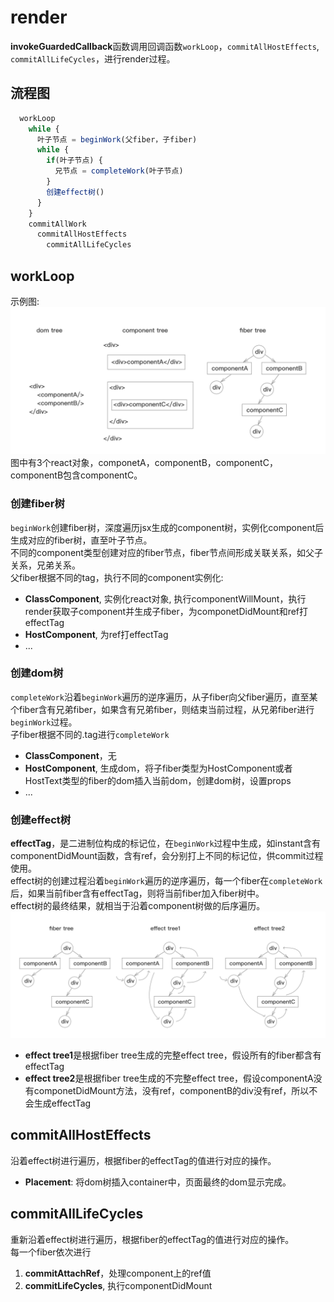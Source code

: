 # render
**invokeGuardedCallback**函数调用回调函数`workLoop`，`commitAllHostEffects`, `commitAllLifeCycles`，进行render过程。

## 流程图
```js
  workLoop
    while {
      叶子节点 = beginWork(父fiber，子fiber) 
      while {
        if(叶子节点) {
          兄节点 = completeWork(叶子节点)
        }
        创建effect树() 
      }
    }
    commitAllWork
      commitAllHostEffects
        commitAllLifeCycles
```

## workLoop
示例图:   
![fiber-trees](./image/trees.png)   
图中有3个react对象，componetA，componentB，componentC，componentB包含componentC。   
### 创建fiber树
`beginWork`创建fiber树，深度遍历jsx生成的component树，实例化component后生成对应的fiber树，直至叶子节点。   
不同的component类型创建对应的fiber节点，fiber节点间形成关联关系，如父子关系，兄弟关系。   
父fiber根据不同的tag，执行不同的component实例化:  
* **ClassComponent**, 实例化react对象, 执行componentWillMount，执行render获取子component并生成子fiber，为componetDidMount和ref打effectTag
* **HostComponent**, 为ref打effectTag
* ...

### 创建dom树
`completeWork`沿着`beginWork`遍历的逆序遍历，从子fiber向父fiber遍历，直至某个fiber含有兄弟fiber，如果含有兄弟fiber，则结束当前过程，从兄弟fiber进行`beginWork`过程。   
子fiber根据不同的.tag进行`completeWork`  
* **ClassComponent**，无 
* **HostComponent**, 生成dom，将子fiber类型为HostComponent或者HostText类型的fiber的dom插入当前dom，创建dom树，设置props
* ...

### 创建effect树
**effectTag**，是二进制位构成的标记位，在`beginWork`过程中生成，如instant含有componentDidMount函数，含有ref，会分别打上不同的标记位，供commit过程使用。   
effect树的创建过程沿着`beginWork`遍历的逆序遍历，每一个fiber在`completeWork`后，如果当前fiber含有effectTag，则将当前fiber加入fiber树中。   
effect树的最终结果，就相当于沿着component树做的后序遍历。
![effect](./image/effect.png)   
* **effect tree1**是根据fiber tree生成的完整effect tree，假设所有的fiber都含有effectTag 
* **effect tree2**是根据fiber tree生成的不完整effect tree，假设componentA没有componetDidMount方法，没有ref，componentB的div没有ref，所以不会生成effectTag

## commitAllHostEffects
沿着effect树进行遍历，根据fiber的effectTag的值进行对应的操作。
* **Placement**: 将dom树插入container中，页面最终的dom显示完成。

## commitAllLifeCycles
重新沿着effect树进行遍历，根据fiber的effectTag的值进行对应的操作。   
每一个fiber依次进行
1. **commitAttachRef**，处理component上的ref值   
2. **commitLifeCycles**, 执行componentDidMount

